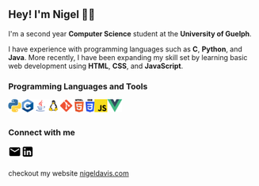 ## Hey! I'm Nigel 👋🏼

I'm a second year **Computer Science** student at the **University of Guelph**.

I have experience with programming languages such as **C**, **Python**, and **Java**. More recently, I have been expanding my skill set by learning basic web development using **HTML**, **CSS**, and **JavaScript**.

### Programming Languages and Tools

<img align="left" alt="Python" height="26px" src="https://raw.githubusercontent.com/ngeldvis/ngeldvis/main/rsc/imgs/python.png">
<img align="left" alt="C (Programming Language)" height="26px" src="https://raw.githubusercontent.com/ngeldvis/ngeldvis/main/rsc/imgs/c.png">
<img align="left" alt="Java" height="26px" src="https://raw.githubusercontent.com/ngeldvis/ngeldvis/main/rsc/imgs/java.png">
<img align="left" alt="Linux" height="26px" src="https://raw.githubusercontent.com/ngeldvis/ngeldvis/main/rsc/imgs/linux.png">
<img align="left" alt="git" height="26px" src="https://raw.githubusercontent.com/ngeldvis/ngeldvis/main/rsc/imgs/git.png">
<img align="left" alt="HTML" height="26px" src="https://raw.githubusercontent.com/ngeldvis/ngeldvis/main/rsc/imgs/html.png">
<img align="left" alt="CSS" height="26px" src="https://raw.githubusercontent.com/ngeldvis/ngeldvis/main/rsc/imgs/css.svg">
<img align="left" alt="JavaScript" height="26px" src="https://raw.githubusercontent.com/ngeldvis/ngeldvis/main/rsc/imgs/javascript.png">
<img align="left" alt="Vue" height="26px" src="https://raw.githubusercontent.com/ngeldvis/ngeldvis/main/rsc/imgs/vue.png">

<br />
<br />

### Connect with me

[<img align="left" alt="Email" height="26px" src="https://raw.githubusercontent.com/ngeldvis/ngeldvis/169a9da38a95dfbab5a66990a9e2e0b8b70e407c/rsc/icons/email.svg">][email]
[<img align="left" alt="LinkedIn" height="26px" src="https://raw.githubusercontent.com/ngeldvis/ngeldvis/169a9da38a95dfbab5a66990a9e2e0b8b70e407c/rsc/icons/linkedin.svg">][linkedin]

<br />
<br />

checkout my website [nigeldavis.com][website]

[website]: https://www.nigeldavis.com
[linkedin]: https://www.linkedin.com/in/ngeldvis/
[email]: mailto:ngeldvis@gmail.com
